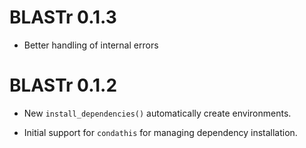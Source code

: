 # BLASTr 0.1.3

* Better handling of internal errors

# BLASTr 0.1.2

* New `install_dependencies()` automatically create environments.

* Initial support for `condathis` for managing dependency installation.
